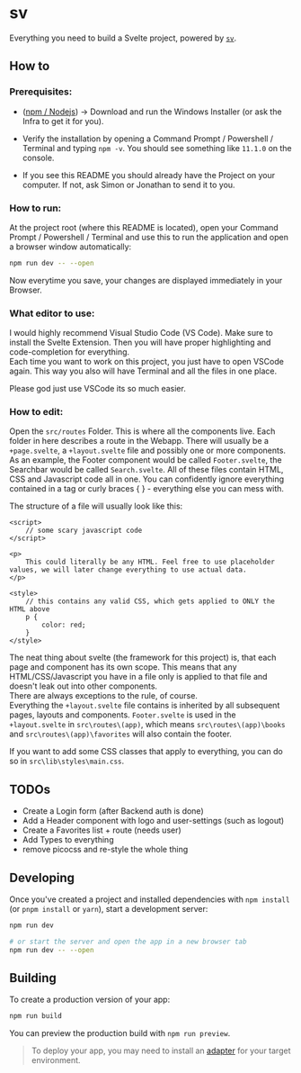 # sv

Everything you need to build a Svelte project, powered by [`sv`](https://github.com/sveltejs/cli).

## How to

### Prerequisites:

- ([npm / Nodejs](https://nodejs.org/en/download)) -> Download and run the Windows Installer (or ask the Infra to get it for you).

- Verify the installation by opening a Command Prompt / Powershell / Terminal and typing `npm -v`. You should see something like `11.1.0` on the console.

- If you see this README you should already have the Project on your computer. If not, ask Simon or Jonathan to send it to you.

### How to run:

At the project root (where this README is located), open your Command Prompt / Powershell / Terminal and use this to run the application and open a browser window automatically:

```bash
npm run dev -- --open
```

Now everytime you save, your changes are displayed immediately in your Browser.

### What editor to use:

I would highly recommend Visual Studio Code (VS Code). Make sure to install the Svelte Extension. Then you will have proper highlighting and code-completion for everything.  
Each time you want to work on this project, you just have to open VSCode again. This way you also will have Terminal and all the files in one place.

Please god just use VSCode its so much easier.

### How to edit:

Open the `src/routes` Folder. This is where all the components live. Each folder in here describes a route in the Webapp.
There will usually be a `+page.svelte`, a `+layout.svelte` file and possibly one or more components.  
As an example, the Footer component would be called `Footer.svelte`, the Searchbar would be called `Search.svelte`. All of these files contain HTML, CSS and Javascript code all in one. You can confidently ignore everything contained in a <script></script> tag or curly braces { } - everything else you can mess with.  

The structure of a file will usually look like this:  
  
```svelte
<script>
    // some scary javascript code
</script>
  
<p>
    This could literally be any HTML. Feel free to use placeholder values, we will later change everything to use actual data.
</p>
 
<style>
    // this contains any valid CSS, which gets applied to ONLY the HTML above
    p {
        color: red;
    }
</style>
```

The neat thing about svelte (the framework for this project) is, that each page and component has its own scope. This means that any HTML/CSS/Javascript you have in a file only is applied to that file and doesn't leak out into other components.  
There are always exceptions to the rule, of course.  
Everything the `+layout.svelte` file contains is inherited by all subsequent pages, layouts and components. `Footer.svelte` is used in the `+layout.svelte` in `src\routes\(app)`, which means `src\routes\(app)\books` and `src\routes\(app)\favorites` will also contain the footer.

If you want to add some CSS classes that apply to everything, you can do so in `src\lib\styles\main.css`.

## TODOs

- Create a Login form (after Backend auth is done)
- Add a Header component with logo and user-settings (such as logout)
- Create a Favorites list + route (needs user)
- Add Types to everything
- remove picocss and re-style the whole thing

## Developing

Once you've created a project and installed dependencies with `npm install` (or `pnpm install` or `yarn`), start a development server:

```bash
npm run dev

# or start the server and open the app in a new browser tab
npm run dev -- --open
```

## Building

To create a production version of your app:

```bash
npm run build
```

You can preview the production build with `npm run preview`.

> To deploy your app, you may need to install an [adapter](https://svelte.dev/docs/kit/adapters) for your target environment.
